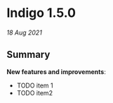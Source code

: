 # Indigo 1.5.0


*18 Aug 2021*


## Summary



**New features and improvements**:

* TODO item 1
* TODO item2




